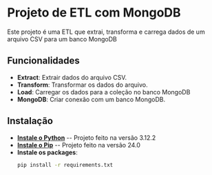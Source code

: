 # Projeto de ETL com MongoDB

Este projeto é uma ETL que extrai, transforma e carrega dados de um arquivo CSV para um banco MongoDB

## Funcionalidades

- **Extract**: Extrair dados do arquivo CSV.
- **Transform**: Transformar os dados do arquivo.
- **Load**: Carregar os dados para a coleção no banco MongoDB
- **MongoDB**: Criar conexão com um banco MongoDB.

## Instalação

- **[Instale o Python](https://www.python.org/downloads/)**
    -- Projeto feito na versão 3.12.2
- **[Instale o Pip](https://pip.pypa.io/en/stable/installation/)**
    -- Projeto feito na versão 24.0
- **Instale os packages**:
    ```bash
   pip install -r requirements.txt
   ```